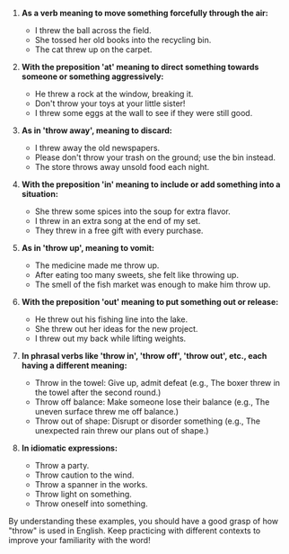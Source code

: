 1. **As a verb meaning to move something forcefully through the air:**
   - I threw the ball across the field.
   - She tossed her old books into the recycling bin.
   - The cat threw up on the carpet.

2. **With the preposition 'at' meaning to direct something towards someone or something aggressively:**
   - He threw a rock at the window, breaking it.
   - Don't throw your toys at your little sister!
   - I threw some eggs at the wall to see if they were still good.

3. **As in 'throw away', meaning to discard:**
   - I threw away the old newspapers.
   - Please don't throw your trash on the ground; use the bin instead.
   - The store throws away unsold food each night.

4. **With the preposition 'in' meaning to include or add something into a situation:**
   - She threw some spices into the soup for extra flavor.
   - I threw in an extra song at the end of my set.
   - They threw in a free gift with every purchase.

5. **As in 'throw up', meaning to vomit:**
   - The medicine made me throw up.
   - After eating too many sweets, she felt like throwing up.
   - The smell of the fish market was enough to make him throw up.

6. **With the preposition 'out' meaning to put something out or release:**
   - He threw out his fishing line into the lake.
   - She threw out her ideas for the new project.
   - I threw out my back while lifting weights.

7. **In phrasal verbs like 'throw in', 'throw off', 'throw out', etc., each having a different meaning:**
   - Throw in the towel: Give up, admit defeat (e.g., The boxer threw in the towel after the second round.)
   - Throw off balance: Make someone lose their balance (e.g., The uneven surface threw me off balance.)
   - Throw out of shape: Disrupt or disorder something (e.g., The unexpected rain threw our plans out of shape.)

8. **In idiomatic expressions:**
   - Throw a party.
   - Throw caution to the wind.
   - Throw a spanner in the works.
   - Throw light on something.
   - Throw oneself into something.

By understanding these examples, you should have a good grasp of how "throw" is used in English. Keep practicing with different contexts to improve your familiarity with the word!